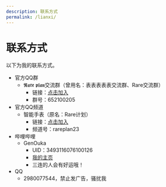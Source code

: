 ```yaml
---
description: 联系方式
permalink: /lianxi/
---
```

# 联系方式
以下为我的联系方式。
* 官方QQ群 
  * 𝕽𝖆𝖗𝖊 𝖕𝖑𝖆𝖓交流群（曾用名：表表表表表交流群、Rare交流群）
    * 链接：[点击加入](http://qm.qq.com/cgi-bin/qm/qr?_wv=1027&k=NKfOjiRZj3lVpb8QHrIEUheNSUxeYOPD&authKey=zHjWBRMIsSEAW%2FZnJXjfXQE4fVV8Ua0%2FYPUzs%2FONKEs6Ye9NP6FLq8y39mlFtWvx&noverify=0&group_code=652100205)
    * 群号：652100205
* 官方QQ频道
  * 智能手表（原名：Rare计划）
    * 链接：[点击加入](https://pd.qq.com/s/6btddnc8n)
    * 频道号：rareplan23
* 哔哩哔哩
  * GenOuka
    * UID：3493116076100126
    * [我的主页](https://space.bilibili.com/3493116076100126)
    * 三连的人会有好运哦！
* QQ
  * 2980077544，禁止发广告，骚扰我